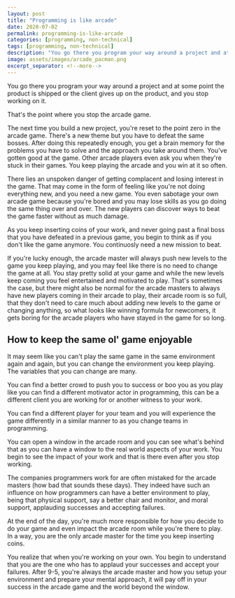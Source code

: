 ```yaml
---
layout: post
title: "Programming is like arcade"
date: 2020-07-02
permalink: programming-is-like-arcade
categories: [programming, non-technical]
tags: [programming, non-technical]
description: "You go there you program your way around a project and at some point the product is shipped or the client gives up on the product, and you stop working on it."
image: assets/images/arcade_pacman.png
excerpt_separator: <!--more-->
---
```


You go there you program your way around a project and at some point the product is shipped or the client gives up on the product, and you stop working on it.

<!--more-->

That's the point where you stop the arcade game.

The next time you build a new project, you're reset to the point zero in the arcade game. There's a new theme but you have to defeat the same bosses. After doing this repeatedly enough, you get a brain memory for the problems you have to solve and the approach you take around them. You've gotten good at the game. Other arcade players even ask you when they're stuck in their games. You keep playing the arcade and you win at it so often.

There lies an unspoken danger of getting complacent and losing interest in the game. That may come in the form of feeling like you're not doing everything new, and you need a new game. You even sabotage your own arcade game because you're bored and you may lose skills as you go doing the same thing over and over. The new players can discover ways to beat the game faster without as much damage.

As you keep inserting coins of your work, and never going past a final boss that you have defeated in a previous game, you begin to think as if you don't like the game anymore. You continuosly need a new mission to beat.

If you're lucky enough, the arcade master will always push new levels to the game you keep playing, and you may feel like there is no need to change the game at all. You stay pretty solid at your game and while the new levels keep coming you feel entertained and motivated to play. That's sometimes the case, but there might also be normal for the arcade masters to always have new players coming in their arcade to play, their arcade room is so full, that they don't need to care much about adding new levels to the game or changing anything, so what looks like winning formula for newcomers, it gets boring for the arcade players who have stayed in the game for so long.

## How to keep the same ol' game enjoyable

It may seem like you can't play the same game in the same environment again and again, but you can change the environment you keep playing. The variables that you can change are many.

You can find a better crowd to push you to success or boo you as you play like you can find a different motivator actor in programming, this can be a different client you are working for or another witness to your work.

You can find a different player for your team and you will experience the game differently in a similar manner to as you change teams in programming.

You can open a window in the arcade room and you can see what's behind that as you can have a window to the real world aspects of your work. You begin to see the impact of your work and that is there even after you stop working.

The companies programmers work for are often mistaked for the arcade masters (how bad that sounds these days). They indeed have such an influence on how programmers can have a better environment to play, being that physical support, say a better chair and monitor, and moral support, applauding successes and accepting failures.

At the end of the day, you're much more responsible for how you decide to do your game and even impact the arcade room while you're there to play. In a way, you are the only arcade master for the time you keep inserting coins.

You realize that when you're working on your own. You begin to understand that you are the one who has to applaud your successes and accept your failures. After 9-5, you're always the arcade master and how you setup your environment and prepare your mental approach, it will pay off in your success in the arcade game and the world beyond the window.
